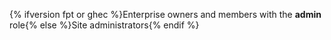 {% ifversion fpt or ghec %}Enterprise owners and members with the **admin** role{% else %}Site administrators{% endif %}
